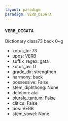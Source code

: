 ```yaml
---
layout: paradigm
paradigm: VERB_DIGATA
---
```

### ` VERB_DIGATA `

Dictionary class73 back 0~g
* kotus_tn: 73
* upos: VERB
* suffix_regex: gata
* kotus_av: O
* grade_dir: strengthen
* harmony: back
* possessive: False
* stem_diphthong: None
* deletion: ata
* plurale_tantum: False
* clitics: False
* pos: VERB
* stem_vowel: None
